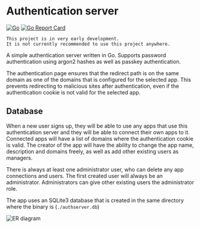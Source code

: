 # Authentication server

[![Go](https://github.com/IamNanjo/auth-server/actions/workflows/go.yml/badge.svg)](https://github.com/IamNanjo/auth-server/actions/workflows/go.yml)
[![Go Report Card](https://goreportcard.com/badge/github.com/IamNanjo/authserver)](https://goreportcard.com/report/github.com/IamNanjo/authserver)

```
This project is in very early development.
It is not currently recommended to use this project anywhere.
```

A simple authentication server written in Go.
Supports password authentication using argon2 hashes as well as passkey authentication.

The authentication page ensures that the redirect path is on the same domain as one of the domains that is configured for the selected app.
This prevents redirecting to malicious sites after authentication, even if the authentication cookie is not valid for the selected app.

## Database

When a new user signs up, they will be able to use any apps that use this authentication server and they will be able to connect their own apps to it.
Connected apps will have a list of domains where the authentication cookie is valid.
The creator of the app will have the ability to change the app name, description and domains freely, as well as add other existing users as managers.

There is always at least one administrator user, who can delete any app connections and users.
The first created user will always be an administrator.
Administrators can give other existing users the administrator role.

The app uses an SQLite3 database that is created in the same directory where the binary is (`./authserver.db`)

![ER diagram](ER-diagram.svg)
